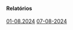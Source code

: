 #### Relatórios

[01-08.2024](Relatorios/relatorio1_01.08.2024.md)
[07-08-2024](Relatorios/relatorio2_07.08.2024.md)